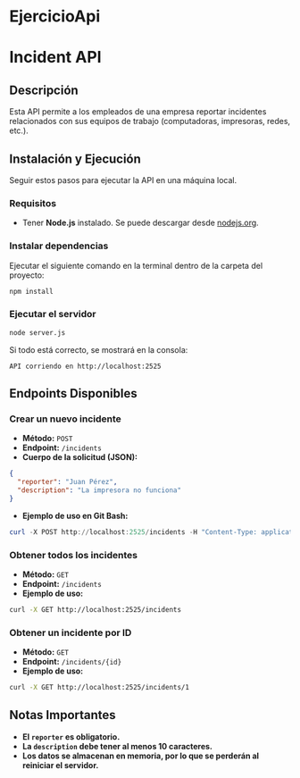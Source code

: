 # EjercicioApi
# Incident API

## Descripción
Esta API permite a los empleados de una empresa reportar incidentes relacionados con sus equipos de trabajo (computadoras, impresoras, redes, etc.).

## Instalación y Ejecución

Seguir estos pasos para ejecutar la API en una máquina local.

### Requisitos
- Tener **Node.js** instalado. Se puede descargar desde [nodejs.org](https://nodejs.org/).


### Instalar dependencias
Ejecutar el siguiente comando en la terminal dentro de la carpeta del proyecto:
```sh
npm install
```

### Ejecutar el servidor
```sh
node server.js
```
Si todo está correcto, se mostrará en la consola:
```
API corriendo en http://localhost:2525
```

## Endpoints Disponibles

### Crear un nuevo incidente
- **Método:** `POST`
- **Endpoint:** `/incidents`
- **Cuerpo de la solicitud (JSON):**
```json
{
  "reporter": "Juan Pérez",
  "description": "La impresora no funciona"
}
```
- **Ejemplo de uso en Git Bash:**
```powershell
curl -X POST http://localhost:2525/incidents -H "Content-Type: application/json" -d '{"reporter":"Juan","description":"La impresora no funciona correctamente"}'

```

### Obtener todos los incidentes
- **Método:** `GET`
- **Endpoint:** `/incidents`
- **Ejemplo de uso:**
```sh
curl -X GET http://localhost:2525/incidents
```

### Obtener un incidente por ID
- **Método:** `GET`
- **Endpoint:** `/incidents/{id}`
- **Ejemplo de uso:**
```sh
curl -X GET http://localhost:2525/incidents/1
```

## Notas Importantes
- **El `reporter` es obligatorio.**
- **La `description` debe tener al menos 10 caracteres.**
- **Los datos se almacenan en memoria, por lo que se perderán al reiniciar el servidor.**

